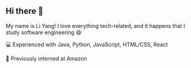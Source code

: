 ## Hi there 👋
My name is Li Yang! I love everything tech-related, and it happens that I study software engineering 😄

💻 Experienced with Java, Python, JavaScript, HTML/CSS, React 

🎫 Previously interned at Amazon

<!--
**LeiLiYang/LeiLiYang** is a ✨ _special_ ✨ repository because its `README.md` (this file) appears on your GitHub profile.

Here are some ideas to get you started:

- 🔭 I’m currently working on ...
- 🌱 I’m currently learning ...
- 👯 I’m looking to collaborate on ...
- 🤔 I’m looking for help with ...
- 💬 Ask me about ...
- 📫 How to reach me: ...
- 😄 Pronouns: ...
- ⚡ Fun fact: ...
-->
